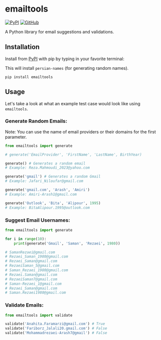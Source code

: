 # emailtools

[![PyPI](https://img.shields.io/pypi/v/emailtools?style=for-the-badge)](https://pypi.org/project/emailtools)
[![GitHub](https://img.shields.io/github/license/armanyazdi/emailtools?style=for-the-badge)](https://pypi.org/project/emailtools)

A Python library for email suggestions and validations.

## Installation

Install from [PyPI](https://pypi.org/project/emailtools) with pip by typing in your favorite terminal:

This will install `persian-names` (for generating random names).

`pip install emailtools`

## Usage

Let's take a look at what an example test case would look like using `emailtools`.

### Generate Random Emails:

Note: You can use the name of email providers or their domains for the first parameter.

```python
from emailtools import generate

# generate('EmailProvider', 'FirstName', 'LastName', BirthYear)

generate() # Generates a random email
# Example: Reza.Mahmoudi_2023@yahoo.com

generate('gmail') # Generates a random Gmail
# Example: Jafari_Niloufar@gmail.com

generate('gmail.com', 'Arash', 'Amiri')
# Example: Amiri-Arash1@gmail.com

generate('Outlook', 'Bita', 'Alipour', 1995)
# Example: BitaAlipour.1995@outlook.com
```

### Suggest Email Usernames:

```python
from emailtools import generate

for i in range(10):
    print(generate('Gmail', 'Saman', 'Rezaei', 1980))

# SamanRezaei@gmail.com
# Rezaei_Saman_1980@gmail.com
# Rezaei_Saman@gmail.com
# RezaeiSaman_5@gmail.com
# Saman_Rezaei_1980@gmail.com
# Rezaei.Saman@gmail.com
# RezaeiSaman7@gmail.com
# Saman-Rezaei_1@gmail.com
# Rezaei_Saman@gmail.com
# Saman.Rezaei1980@gmail.com
```

### Validate Emails:

```python
from emailtools import validate

validate('Anahita.Faramarzi@gmail.com') # True
validate('Fariborz_Jalali20.gmail.com') # False
validate('Mohammadrezaei-Arash7@gmail') # False
```